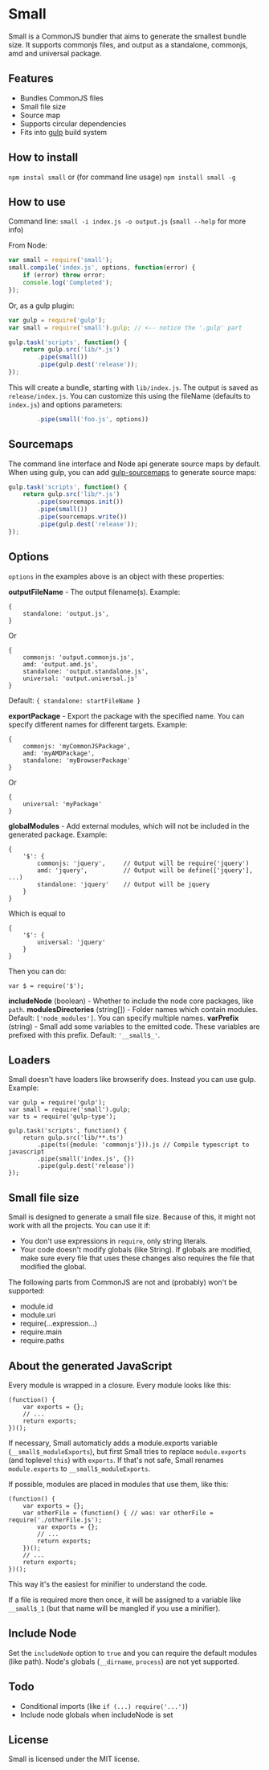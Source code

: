 Small
=====

Small is a CommonJS bundler that aims to generate the smallest bundle size. It supports commonjs files, and output as a standalone, commonjs, amd and universal package.

Features
--------

- Bundles CommonJS files
- Small file size
- Source map
- Supports circular dependencies
- Fits into [gulp](https://www.npmjs.com/package/gulp) build system

How to install
--------------
``` npm instal small ```
or (for command line usage)
``` npm install small -g ```

How to use
----------
Command line:
``` small -i index.js -o output.js ```
(```small --help``` for more info)

From Node:
```javascript
var small = require('small');
small.compile('index.js', options, function(error) {
	if (error) throw error;
	console.log('Completed');
});
```
Or, as a gulp plugin:
```javascript
var gulp = require('gulp');
var small = require('small').gulp; // <-- notice the '.gulp' part

gulp.task('scripts', function() {
	return gulp.src('lib/*.js')
		.pipe(small())
		.pipe(gulp.dest('release'));
});
```
This will create a bundle, starting with `lib/index.js`. The output is saved as `release/index.js`. You can customize this using the fileName (defaults to `index.js`) and options parameters:
```javascript
		.pipe(small('foo.js', options))
```

Sourcemaps
----------
The command line interface and Node api generate source maps by default. When using gulp, you can add [gulp-sourcemaps](https://www.npmjs.com/package/gulp-sourcemaps) to generate source maps:
```javascript
gulp.task('scripts', function() {
	return gulp.src('lib/*.js')
		.pipe(sourcemaps.init())
		.pipe(small())
		.pipe(sourcemaps.write())
		.pipe(gulp.dest('release'));
});
```

Options
-------
```options``` in the examples above is an object with these properties:

**outputFileName** - The output filename(s). Example:
```
{
	standalone: 'output.js',
}
```
Or
```
{
	commonjs: 'output.commonjs.js',
	amd: 'output.amd.js',
	standalone: 'output.standalone.js',
	universal: 'output.universal.js'
}
```
Default: `{ standalone: startFileName }`

**exportPackage** - Export the package with the specified name. You can specify different names for different targets. Example:
```
{
	commonjs: 'myCommonJSPackage',
	amd: 'myAMDPackage',
	standalone: 'myBrowserPackage'
}
```
Or
```
{
	universal: 'myPackage'
}
```

**globalModules** - Add external modules, which will not be included in the generated package. Example:
```
{
	'$': {
		commonjs: 'jquery',		// Output will be require('jquery')
		amd: 'jquery',			// Output will be define(['jquery'], ...)
		standalone: 'jquery'	// Output will be jquery
	}
}
```
Which is equal to
```
{
	'$': {
		universal: 'jquery'
	}
}
```
Then you can do:
```
var $ = require('$');
```

**includeNode** (boolean) - Whether to include the node core packages, like `path`.
**modulesDirectories** (string[]) - Folder names which contain modules. Default: `['node_modules']`. You can specify multiple names.
**varPrefix** (string) - Small add some variables to the emitted code. These variables are prefixed with this prefix. Default: `'__small$_'`.

Loaders
-------
Small doesn't have loaders like browserify does. Instead you can use gulp. Example:
```
var gulp = require('gulp');
var small = require('small').gulp;
var ts = require('gulp-type');

gulp.task('scripts', function() {
	return gulp.src('lib/**.ts')
		.pipe(ts({module: 'commonjs'})).js // Compile typescript to javascript
		.pipe(small('index.js', {})
		.pipe(gulp.dest('release'))
});
```

Small file size
---------------
Small is designed to generate a small file size. Because of this, it might not work with all the projects. You can use it if:
- You don't use expressions in `require`, only string literals.
- Your code doesn't modify globals (like String). If globals are modified, make sure every file that uses these changes also requires the file that modified the global.

The following parts from CommonJS are not and (probably) won't be supported:
- module.id
- module.uri
- require(...expression...)
- require.main
- require.paths

About the generated JavaScript
------------------------------
Every module is wrapped in a closure. Every module looks like this:
```
(function() {
	var exports = {};
	// ...
	return exports;
})();
```
If necessary, Small automaticly adds a module.exports variable (`__small$_moduleExports`), but first Small tries to replace `module.exports` (and toplevel `this`) with `exports`. If that's not safe, Small renames `module.exports` to `__small$_moduleExports`.

If possible, modules are placed in modules that use them, like this:
```
(function() {
	var exports = {};
	var otherFile = (function() { // was: var otherFile = require('./otherFile.js');
		var exports = {};
		// ...
		return exports;
	})();
	// ...
	return exports;
})();
```
This way it's the easiest for minifier to understand the code.

If a file is required more then once, it will be assigned to a variable like `__small$_1` (but that name will be mangled if you use a minifier).

Include Node
------------
Set the `includeNode` option to `true` and you can require the default modules (like path). Node's globals (`__dirname`, `process`) are not yet supported. 

Todo
----
- Conditional imports (like `if (...) require('...')`)
- Include node globals when includeNode is set

License
-------
Small is licensed under the MIT license.